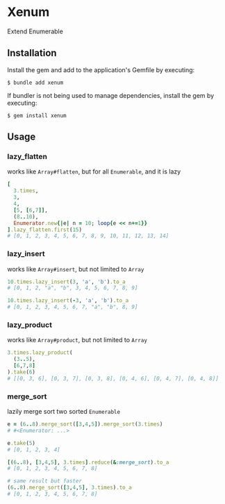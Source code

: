 # Xenum

Extend Enumerable

## Installation

Install the gem and add to the application's Gemfile by executing:

    $ bundle add xenum

If bundler is not being used to manage dependencies, install the gem by executing:

    $ gem install xenum

## Usage

### lazy_flatten

works like `Array#flatten`, but for all `Enumerable`, and it is lazy

```ruby
[
  3.times,
  3,
  4,
  [5, [6,7]],
  (8..10),
  Enumerator.new{|e| n = 10; loop{e << n+=1}}
].lazy_flatten.first(15)
# [0, 1, 2, 3, 4, 5, 6, 7, 8, 9, 10, 11, 12, 13, 14]
```

### lazy_insert

works like `Array#insert`, but not limited to `Array`

```ruby
10.times.lazy_insert(3, 'a', 'b').to_a
# [0, 1, 2, "a", "b", 3, 4, 5, 6, 7, 8, 9]

10.times.lazy_insert(-3, 'a', 'b').to_a
# [0, 1, 2, 3, 4, 5, 6, 7, "a", "b", 8, 9]
```

### lazy_product

works like `Array#product`, but not limited to `Array`

```ruby
3.times.lazy_product(
  (3..5),
  [6,7,8]
).take(6)
# [[0, 3, 6], [0, 3, 7], [0, 3, 8], [0, 4, 6], [0, 4, 7], [0, 4, 8]]
```

### merge_sort

lazily merge sort two sorted `Enumerable`

```ruby
e = (6..8).merge_sort([3,4,5]).merge_sort(3.times)
# #<Enumerator: ...>

e.take(5)
# [0, 1, 2, 3, 4]

[(6..8), [3,4,5], 3.times].reduce(&:merge_sort).to_a
# [0, 1, 2, 3, 4, 5, 6, 7, 8]

# same result but faster
(6..8).merge_sort([3,4,5], 3.times).to_a
# [0, 1, 2, 3, 4, 5, 6, 7, 8]
```
